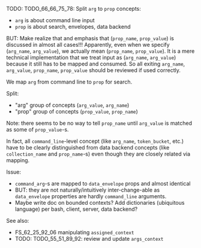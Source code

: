 
TODO: TODO_66_66_75_78: Split `arg` to `prop` concepts:
*   `arg` is about command line input
*   `prop` is about search, envelopes, data backend

BUT: Make realize that and emphasis that (`prop_name`, `prop_value`) is discussed in almost all cases!!!
     Apparently, even when we specify (`arg_name`, `arg_value`), we actually mean (`prop_name`, `prop_value`).
     It is a mere technical implementation that we treat input as (`arg_name`, `arg_value`) because it still
     has to be mapped and consumed.
     So all exiting `arg_name`, `arg_value`, `prop_name`, `prop_value` should be reviewed if used correctly.

We map `arg` from command line to `prop` for search.

Split:
*   "arg" group of concepts (`arg_value`, `arg_name`)
*   "prop" group of concepts (`prop_value`, `prop_name`)

Note: there seems to be no way to tell `prop_name` until `arg_value` is matched as some of `prop_value`-s.

In fact, all `command_line`-level concept (like `arg_name`, `token_bucket`, etc.) have to be clearly distinguished
from data backend concepts (like `collection_name` and `prop_name`-s) even though they are closely related via mapping.

Issue:
*   `command_arg`-s are mapped to `data_envelope` props and almost identical
*   BUT: they are not naturally/intuitively inter-change-able as `data_envelope` properties are hardly `command_line` arguments.
*   Maybe write doc on bounded contexts? Add dictionaries (ubiquitous language) per bash, client, server, data backend?

See also:
*   FS_62_25_92_06 manipulating `assigned_context`
*   TODO: TODO_55_51_89_92: review and update `args_context`
